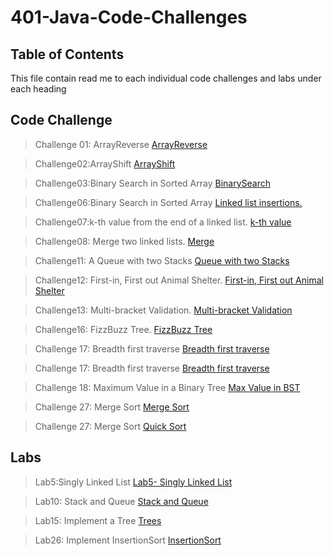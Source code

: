 # 401-Java-Code-Challenges

## Table of Contents
This file contain read me to each individual code challenges and labs under each heading

## Code Challenge

> Challenge 01: ArrayReverse
[ArrayReverse](https://github.com/skadariya/data-structures-and-algorithms/tree/master/code-challenges/401/PreWork)

> Challenge02:ArrayShift
[ArrayShift](https://github.com/skadariya/data-structures-and-algorithms/blob/master/code-challenges/401/ReadMe/ArrayShift_ReadMe.md)

> Challenge03:Binary Search in Sorted Array
[BinarySearch](https://github.com/skadariya/data-structures-and-algorithms/blob/master/code-challenges/401/ReadMe/BinarySearch.md)

>  Challenge06:Binary Search in Sorted Array
[Linked list insertions.](https://github.com/skadariya/data-structures-and-algorithms/blob/master/code-challenges/401/ReadMe/LL_Insertions.md)

> Challenge07:k-th value from the end of a linked list.
[k-th value](https://github.com/skadariya/data-structures-and-algorithms/blob/master/code-challenges/401/ReadMe/kThValue.md)

>  Challenge08: Merge two linked lists.
[Merge](https://github.com/skadariya/data-structures-and-algorithms/blob/master/code-challenges/401/ReadMe/merge.md)

> Challenge11: A Queue with two Stacks
[Queue with two Stacks](https://github.com/skadariya/data-structures-and-algorithms/blob/master/code-challenges/401/ReadMe/queueTwoStacks.md)

> Challenge12: First-in, First out Animal Shelter.
[First-in, First out Animal Shelter](https://github.com/skadariya/data-structures-and-algorithms/blob/master/code-challenges/401/ReadMe/queueAnimalShelter.md)

> Challenge13: Multi-bracket Validation.
[Multi-bracket Validation](https://github.com/skadariya/data-structures-and-algorithms/blob/master/code-challenges/401/ReadMe/multiBracketVal.md)

>  Challenge16: FizzBuzz Tree.
[FizzBuzz Tree](https://github.com/skadariya/data-structures-and-algorithms/blob/master/code-challenges/401/ReadMe/fizzBuzzTree.md)

> Challenge 17: Breadth first traverse
[Breadth first traverse](https://github.com/skadariya/data-structures-and-algorithms/blob/master/code-challenges/401/ReadMe/breadthFirstTraverse.md)

> Challenge 17: Breadth first traverse
[Breadth first traverse](https://github.com/skadariya/data-structures-and-algorithms/blob/master/code-challenges/401/ReadMe/breadthFirstTraverse.md)

> Challenge 18: Maximum Value in a Binary Tree
[Max Value in BST](https://github.com/skadariya/data-structures-and-algorithms/blob/master/code-challenges/401/ReadMe/maxValueBST.md)

> Challenge 27: Merge Sort
[Merge Sort](https://github.com/skadariya/data-structures-and-algorithms/blob/master/code-challenges/401/ReadMe/mergeSort.md)

> Challenge 27: Merge Sort
[Quick Sort](https://github.com/skadariya/data-structures-and-algorithms/blob/master/code-challenges/401/ReadMe/quickSort.md)


## Labs

> Lab5:Singly Linked List
[Lab5- Singly Linked List](https://github.com/skadariya/data-structures-and-algorithms/blob/master/code-challenges/401/ReadMe/SinglyLinkedList.md)

> Lab10: Stack and Queue
[Stack and Queue](https://github.com/skadariya/data-structures-and-algorithms/blob/master/code-challenges/401/ReadMe/stackQueue.md)

> Lab15: Implement a Tree
[Trees](https://github.com/skadariya/data-structures-and-algorithms/blob/master/code-challenges/401/ReadMe/trees.md)

> Lab26: Implement InsertionSort
[InsertionSort](https://github.com/skadariya/data-structures-and-algorithms/blob/master/code-challenges/401/ReadMe/insertionSort.md)


